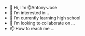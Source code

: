 - 👋 Hi, I’m @Antony-Jose
- 👀 I’m interested in ..
- 🌱 I’m currently learning high school
- 💞️ I’m looking to collaborate on ...
- 📫 How to reach me ...

<!---
Antony-Jose/Antony-Jose is a ✨ special ✨ repository because its `README.md` (this file) appears on your GitHub profile.
You can click the Preview link to take a look at your changes.
--->
